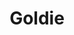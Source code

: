 ---
title: "Goldie"
summary: "British graffiti writer, drum and bass / jungle artist, DJ, actor and TV personality. Born: 19 September 1965 in Walsall, England, UK. The first superstar produced by the breakbeat jungle movement, Goldie popularised drum'n'bass as a form of musical expression just as relevant for living-room contemplation as techno had become by the early 1990s. Though he hardly developed the style, and his later reliance on engineers like and to capture his sound puts into question his true musical importance, Goldie became one of the first personalities in British dance music, his gold teeth and b-boy attitude placing him leagues away from the faceless bedroom boffins who had become the norm in intelligent dance music. After spending several years working on his production skills at , he founded the label, which released seminal dark yet intelligent singles by , , , , , , and , amongst others. He released one of jungle's first and best full-length albums with \"\" , which put him squarely at the top of the drum'n'bass heap –at least in the minds of critics and mainstream listeners– though his follow-up album, \"\" , displayed an ambitious, personal side of Goldie hardly in keeping with jungle's producer mentality. A native of Walsall, England, Goldie was born to a Scottish-Jamaican couple and put up for adoption. He bounced around child-care homes and several sets of foster parents during his childhood years, and became fascinated with the rise of hip-hop, breakdancing, and graffiti art. His nickname stems from \"Goldielocks\", an earlier nickname given to him during his B-boy days due to his blonde dreadlocks which was subsequently shortened when he no longer wore dreadlocks, and then adopted as his graffiti 'tag'. By 1986, he was involved with breakdancing and graffiti forming his own crews around around his home of Wolverhampton, Birmingham and the West Midlands.; Whilst living on the Heat Town Estate in Wolverhampton in the 1980's, Goldie used the multiple labyrinth and concrete 'jungle' of walls, stairwells, and underpasses as his own personal canvases and gallery, producing hundreds of paintings know as 'burners' or 'pieces' , often working at night to avoid detection from police and local residents. Goldie's reputation as a pioneer of aerosol art soon soon spread attracting visitors nationwide, forming a community which lead to the formation of a crew known as the 'United Graffiti Federation', of which Goldie and were 'presidents', forming networks with the established and acting as mentors to burgeoning and up-and-coming graffiti writers. After making several trips nationwide for all-day breakdancing, graffiti and hip hop events , Goldie appeared in the English documentary on graffiti art called \"Bombing\". He also spent time in New York and Miami , but returned to England by 1988. For a time, Goldie worked at the Try 1 shop in Walsall , then moved to London. He began hanging out with two fellow heads from the British hip-hop scene, and , and by 1991 he'd been introduced to the breakbeat culture that birthed jungle; at the seminal club night 'Rage', DJs and pitched ancient breakbeats up to 45 rpm, blending their creations with the popular rave music of the time. Goldie was hooked on the sound of raw breakbeat techno, and he gradually switched his allegiance to jungle from the British hip-hop scene that later generated trip-hop. Through his girlfriend , Goldie hooked up with and , two influential figures in the emerging drum'n'bass scene. The duo's and recordings as were fostering an increasingly artistic attitude to the music, and Goldie learned much about breakbeat production and engineering at their studios. He recorded his first single as , then debuted on as with two singles at the tale-end of the breakbeat hardcore scene, \"Killa Muffin\" and \"Menace\" . The single \"\" under name , broke him into the jungle scene, which besides pioneering the crucial jungle concept of time-stretching , evinced the growing separation between the uplifting rave/hardcore scene and its emerging dark side, more reliant on breakbeats. The name was later taken for his influential label, which released material from a legion of crucial jungle artists: , , , , , , , , and , amongst others. Later singles such as \"\" and remixes for 's spread Goldie's fame, and in 1994 he signed a contract with offshoot . His first major-label single was \"\" , from his debut album \"\" . He gained additional fame in early 1996, when an American tour supporting sparked a relationship between the two and led to a brief engagement period before they called off a wedding. Goldie resurfaced with a high-profile follow-up, \"\" , with another epic two-disc set including one track, \"Mother\" that in itself broke the 70-minute barrier. The album tanked with critics and fans, leading to a return to the underground later that year with the \"\" EP . Save for a handful of mix albums ), two studio efforts credited to , and \"\" ), and \"Sine Tempus\" , a soundtrack to an unreleased film directed by the man himself, Goldie's career over the next two decades became less and less music-focused. He turned his hand to acting, appearing in 's film \"Snatch\" , the James Bond film \"The World Is Not Enough\" , and the perennial soap opera 'Eastenders'. He also appeared on a number of reality TV shows, including 'Maestro', where he learned how to conduct a symphony orchestra, and 'Goldie's Band: By Royal Appointment', where he put together a band of unknowns to perform at Buckingham Palace. He was awarded an MBE on the Queen's 2016 Honours list for services to music and young people. A career-spanning compilation, \"The Alchemist\" , was released by Rhino Records. Goldie's third solo studio album and first in nearly two decades, \"\" , was released on through . Guest vocalists on the album included , , , and , the latter of which he had discovered while making 'Goldie's Band' TV show."
image: "goldie.jpg"
apple_music_artist_url: "None"
wikipedia_url: "none"
---